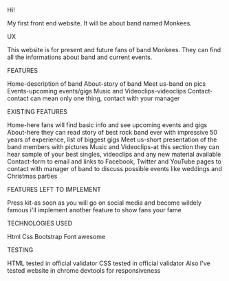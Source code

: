 Hi!

My first front end website. It will be about band named Monkees.

UX

This website is for present and future fans of band Monkees. They can find all the informations about band and current events.


FEATURES

Home-description of band
About-story of band
Meet us-band on pics
Events-upcoming events/gigs
Music and Videoclips-videoclips
Contact-contact can mean only one thing, contact with your manager

EXISTING FEATURES

Home-here fans will find basic info and see upcoming events and gigs
About-here they can read story of best rock band ever with impressive 50 years of experience, list of biggest gigs
Meet us-short presentation of the band members with pictures
Music and Videoclips-at this section they can hear sample of your best singles, videoclips and any new material available
Contact-form to email and links to Facebook, Twitter and YouTube pages to contact with manager of band to discuss possible events like weddings and Christmas parties

FEATURES LEFT TO IMPLEMENT

Press kit-as soon as you will go on social media and become wildely famous i'll implement another feature to show fans your fame

TECHNOLOGIES USED

Html
Css
Bootstrap
Font awesome

TESTING

HTML tested in official validator
CSS tested in official validator
Also I've tested website in chrome devtools for responsiveness




